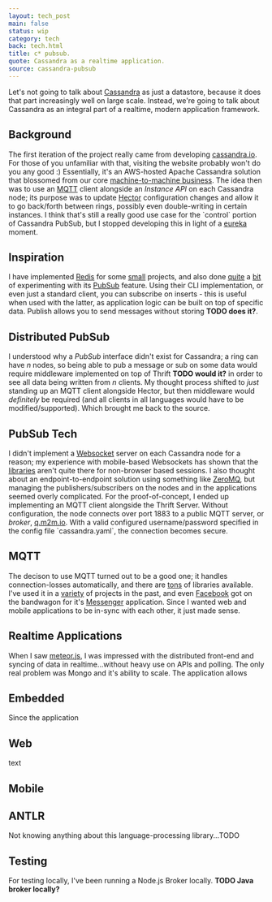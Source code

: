 ```yaml
---
layout: tech_post
main: false
status: wip
category: tech
back: tech.html
title: c* pubsub.
quote: Cassandra as a realtime application.
source: cassandra-pubsub
---
```


Let's not going to talk about <a href="">Cassandra</a> as just a datastore, because it does that part increasingly well on large scale. Instead, we're going to talk about Cassandra as an integral part of a realtime, modern application framework.

<h2>Background</h2>
The first iteration of the project really came from developing <a href="">cassandra.io</a>. For those of you unfamiliar with that, visiting the website probably won't do you any good :) Essentially, it's an AWS-hosted Apache Cassandra solution that blossomed from our core <a href="">machine-to-machine business</a>. The idea then was to use an <a href="">MQTT</a> client alongside an <i>Instance API</i> on each Cassandra node; its purpose was to update <a href="">Hector</a> configuration changes and allow it to go back/forth between rings, possibly even double-writing in certain instances. I think that's still a really good use case for the `control` portion of Cassandra PubSub, but I stopped developing this in light of a <a href="">eureka</a> moment.
	
<h2>Inspiration</h2>
I have implemented <a href="">Redis</a> for some <a href="">small</a> projects, and also done <a href="">quite</a> a <a href="">bit</a> of experimenting with its <a href="">PubSub</a> feature. Using their CLI implementation, or even just a standard client, you can subscribe on inserts - this is useful when used with the latter, as application logic can be built on top of specific data. Publish allows you to send messages without storing <b>TODO does it?</b>. 

<h2>Distributed PubSub</h2>
I understood why a <i>PubSub</i> interface didn't exist for Cassandra; a ring can have <i>n</i> nodes, so being able to pub a message or sub on some data would require middleware implemented on top of Thrift <b>TODO would it?</b> in order to see all data being written from <i>n</i> clients. My thought process shifted to <i>just</i> standing up an MQTT client alongside Hector, but then middleware would <i>definitely</i> be required (and all clients in all languages would have to be modified/supported). Which brought me back to the source. 

<h2>PubSub Tech</h2>
I didn't implement a <a href="">Websocket</a> server on each Cassandra node for a reason; my experience with mobile-based Websockets has shown that the <a href="">libraries</a> aren't quite there for non-browser based sessions. I also thought about an endpoint-to-endpoint solution using something like <a href="">ZeroMQ</a>, but managing the publishers/subscribers on the nodes and in the applications seemed overly complicated. For the proof-of-concept, I ended up implementing an MQTT client alongside the Thrift Server. Without configuration, the node connects over port 1883 to a public MQTT server, or <i>broker</i>, <a href="">q.m2m.io</a>. With a valid configured username/password specified in the config file `cassandra.yaml`, the connection becomes secure.

<h2>MQTT</h2>
The decison to use MQTT turned out to be a good one; it handles connection-losses automatically, and there are <a href="">tons</a> of libraries available. I've used it in a <a href="">variety</a> of projects in the past, and even <a href="">Facebook</a> got on the bandwagon for it's <a href="">Messenger</a> application. Since I wanted web and mobile applications to be in-sync with each other, it just made sense. 

<h2>Realtime Applications</h2>
When I saw <a href="">meteor.js</a>, I was impressed with the distributed front-end and syncing of data in realtime...without heavy use on APIs and polling. The only real problem was Mongo and it's ability to scale. The application allows 

<h2>Embedded</h2>
Since the application

<h2>Web</h2>
text

<h2>Mobile</h2>

<h2>ANTLR</h2>
Not knowing anything about this language-processing library...TODO

<h2>Testing</h2>
For testing locally, I've been running a Node.js Broker locally. <b>TODO Java broker locally?</b>